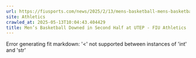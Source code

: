 ```yaml
---
url: https://fiusports.com/news/2025/2/13/mens-basketball-mens-basketball-downed-in-second-half-at-utep.aspx
site: Athletics
crawled_at: 2025-05-13T10:04:43.404429
title: Men’s Basketball Downed in Second Half at UTEP - FIU Athletics
---
```


Error generating fit markdown: '<' not supported between instances of 'int' and 'str'